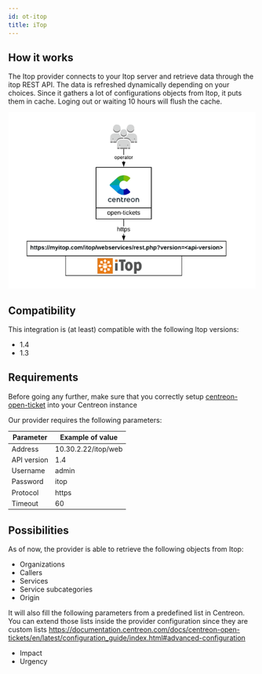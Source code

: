 ```yaml
---
id: ot-itop
title: iTop
---
```


## How it works

The Itop provider connects to your Itop server and retrieve data through the
itop REST API. The data is refreshed dynamically depending on your choices.
Since it gathers a lot of configurations objects from Itop, it puts them in
cache. Loging out or waiting 10 hours will flush the cache.

![architecture](../../assets/integrations/open-tickets/ot-itop-architecture.png)

## Compatibility

This integration is (at least) compatible with the following Itop versions:

  - 1.4
  - 1.3

## Requirements

Before going any further, make sure that you correctly setup
[centreon-open-ticket](https://documentation.centreon.com/docs/centreon-open-tickets/en/latest/installation/index.html)
into your Centreon instance

Our provider requires the following parameters:

| Parameter   | Example of value    |
| ----------- | ------------------- |
| Address     | 10.30.2.22/itop/web |
| API version | 1.4                 |
| Username    | admin               |
| Password    | itop                |
| Protocol    | https               |
| Timeout     | 60                  |

## Possibilities

As of now, the provider is able to retrieve the following objects from Itop:

  - Organizations
  - Callers
  - Services
  - Service subcategories
  - Origin

It will also fill the following parameters from a predefined list in Centreon.
You can extend those lists inside the provider configuration since they are
custom lists
<https://documentation.centreon.com/docs/centreon-open-tickets/en/latest/configuration_guide/index.html#advanced-configuration>

  - Impact
  - Urgency
